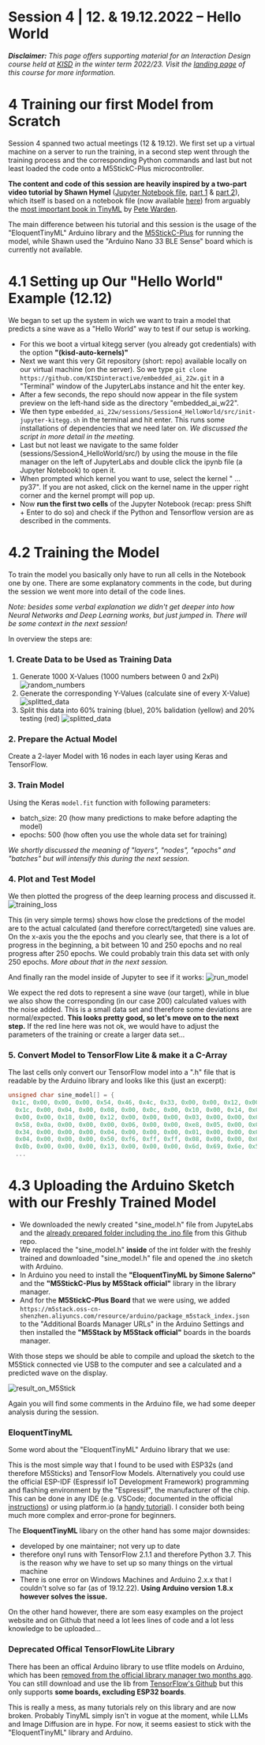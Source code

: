 # Session 4 | 12. &  19.12.2022 – Hello World

***Disclaimer:*** *This page offers supporting material for an Interaction Design course held at [KISD](https://kisd.de) in the winter term 2022/23. Visit the [landing page](https://github.com/KISDinteractive/fundamentals22w) of this course for more information.*

# 4 Training our first Model from Scratch

Session 4 spanned two actual meetings (12 & 19.12). We first set up a virtual machine on a server to run the training, in a second step went through the training process and the corresponding Python commands and last but not least loaded the code onto a M5StickC-Plus microcontroller.

**The content and code of this session are heavily inspired by a two-part video tutorial by Shawn Hymel** ([Jupyter Notebook file](https://gist.github.com/ShawnHymel/79237fe6aee5a3653c497d879f746c0c), [part 1](https://www.youtube.com/watch?v=BzzqYNYOcWc) & [part 2](https://www.youtube.com/watch?v=dU01M61RW8s)), which itself is based on a notebook file (now available [here](https://github.com/tensorflow/tflite-micro/blob/main/tensorflow/lite/micro/examples/hello_world/create_sine_model.ipynb)) from arguably the [most important book in TinyML](https://www.oreilly.com/library/view/tinyml/9781492052036/) by [Pete Warden](https://github.com/petewarden).

The main difference between his tutorial and this session is the usage of the "EloquentTinyML" Arduino library and the [M5StickC-Plus](https://shop.m5stack.com/products/m5stickc-plus-esp32-pico-mini-iot-development-kit) for running the model, while Shawn used the "Arduino Nano 33 BLE Sense" board which is currently not available.

# 4.1 Setting up Our "Hello World" Example (12.12)

We began to set up the system in wich we want to train a model that predicts a sine wave as a "Hello World" way to test if our setup is working.
- For this we boot a virtual kitegg server (you already got credentials) with the option **"(kisd-auto-kernels)"**
- Next we want this very Git repository (short: repo) available locally on our virtual machine (on the server). So we type `git clone https://github.com/KISDinteractive/embedded_ai_22w.git` in a "Terminal" window of the JupyterLabs instance and hit the enter key.
- After a few seconds, the repo should now appear in the file system preview on the left-hand side as the directory "embedded_ai_w22".
- We then type `embedded_ai_22w/sessions/Session4_HelloWorld/src/init-jupyter-kitegg.sh` in the terminal and hit enter. This runs some installations of dependencies that we need later on. *We discussed the script in more detail in the meeting.*
- Last but not least we navigate to the same folder (sessions/Session4_HelloWorld/src/) by using the mouse in the file manager on the left of JupyterLabs and double click the ipynb file (a Jupyter Notebook) to open it. 
- When prompted which kernel you want to use, select the kernel " ... py37". If you are not asked, click on the kernel name in the upper right corner and the kernel prompt will pop up.
- Now **run the first two cells** of the Jupyter Notebook (recap: press Shift + Enter to do so) and check if the Python and Tensorflow version are as described in the comments.

# 4.2 Training the Model

To train the model you basically only have to run all cells in the Notebook one by one. There are some explanatory comments in the code, but during the session we went more into detail of the code lines. 

*Note: besides some verbal explanation we didn't get deeper into how Neural Networks and Deep Learning works, but just jumped in. There will be some context in the next session!*

In overview the steps are:

### 1. Create Data to be Used as Training Data

1. Generate 1000 X-Values (1000 numbers between 0 and 2xPi)
![random_numbers](img/random_numbers.png)
2. Generate the corresponding Y-Values (calculate sine of every X-Value)
![splitted_data](img/dataset.png)
3. Split this data into 60% training (blue), 20% balidation (yellow) and 20% testing (red)
![splitted_data](img/splitted_data.png)

### 2. Prepare the Actual Model

Create a 2-layer Model with 16 nodes in each layer using Keras and TensorFlow.

### 3. Train Model

Using the Keras `model.fit` function with following parameters:

- batch_size: 20 (how many predictions to make before adapting the model)
- epochs: 500 (how often you use the whole data set for training)

*We shortly discussed the meaning of "layers", "nodes", "epochs" and "batches" but will intensify this during the next session.*

### 4. Plot and Test Model

We then plotted the progress of the deep learning process and discussed it.
![training_loss](img/training_loss.png)

This (in very simple terms) shows how close the predctions of the model are to the actual calculated (and therefore correct/targeted) sine values are. On the x-axis you the the epochs and you clearly see, that there is a lot of progress in the beginning, a bit between 10 and 250 epochs and no real progress after 250 epochs. We could probably train this data set with only 250 epochs. *More about that in the next session.*

And finally ran the model inside of Jupyter to see if it works:
![run_model](img/run_model.png)

We expect the red dots to represent a sine wave (our target), while in blue we also show the corresponding (in our case 200) calculated values with the noise added. This is a small data set and therefore some deviations are normal/expected. 
**This looks pretty good, so let's move on to the next step.** If the red line here was not ok, we would have to adjust the parameters of the training or create a larger data set...

### 5. Convert Model to TensorFlow Lite & make it a C-Array

The last cells only convert our TensorFlow model into a ".h" file that is readable by the Arduino library and looks like this (just an excerpt):

```c
unsigned char sine_model[] = {
 0x1c, 0x00, 0x00, 0x00, 0x54, 0x46, 0x4c, 0x33, 0x00, 0x00, 0x12, 0x00,
  0x1c, 0x00, 0x04, 0x00, 0x08, 0x00, 0x0c, 0x00, 0x10, 0x00, 0x14, 0x00,
  0x00, 0x00, 0x18, 0x00, 0x12, 0x00, 0x00, 0x00, 0x03, 0x00, 0x00, 0x00,
  0x58, 0x0a, 0x00, 0x00, 0x00, 0x06, 0x00, 0x00, 0xe8, 0x05, 0x00, 0x00,
  0x34, 0x00, 0x00, 0x00, 0x04, 0x00, 0x00, 0x00, 0x01, 0x00, 0x00, 0x00,
  0x04, 0x00, 0x00, 0x00, 0x50, 0xf6, 0xff, 0xff, 0x08, 0x00, 0x00, 0x00,
  0x0b, 0x00, 0x00, 0x00, 0x13, 0x00, 0x00, 0x00, 0x6d, 0x69, 0x6e, 0x5f,
  ...
```

# 4.3 Uploading the Arduino Sketch with our Freshly Trained Model

- We downloaded the newly created "sine_model.h" file from JupyteLabs and the [already prepared folder including the .ino file](sessions/Session4_HelloWorld/src/M5Stick-TF-SineWave) from this Github repo.
- We replaced the "sine_model.h" **inside** of the int folder with the freshly trained and downloaded "sine_model.h" file and opened the .ino sketch with Arduino. 
- In Arduino you need to install the **"EloquentTinyML by Simone Salerno"** and the **"M5StickC-Plus by M5Stack official"** library in the library manager. 
- And for the **M5StickC-Plus Board** that we were using, we added `https://m5stack.oss-cn-shenzhen.aliyuncs.com/resource/arduino/package_m5stack_index.json` to the "Additional Boards Manager URLs" in the Arduino Settings and then installed the **"M5Stack by M5Stack official"** boards in the boards manager.

With those steps we should be able to compile and upload the sketch to the M5Stick connected vie USB to the computer and see a calculated and a predicted wave on the display.

![result_on_M5Stick](img/result_on_M5Stick.jpeg)

Again you will find some comments in the Arduino file, we had some deeper analysis during the session.

### EloquentTinyML

Some word about the "EloquentTinyML" Arduino library that we use:

This is the most simple way that I found to be used with ESP32s (and therefore M5Sticks) and TensorFlow Models. Alternatively you could use the official ESP-IDF (Espressif IoT Development Framework) programming and flashing environment by the "Espressif", the manufacturer of the chip. This can be done in any IDE (e.g. VSCode; documented in the official [instructions](https://docs.espressif.com/projects/esp-idf/en/latest/esp32/get-started/index.html#)) or using platform.io (a [handy tutorial](https://www.survivingwithandroid.com/run-tensorflow-lite-esp32-platformio/)). I consider both being much more complex and error-prone for beginners.

The **EloquentTinyML** libary on the other hand has some major downsides: 

- developed by one maintainer; not very up to date
- therefore onyl runs with TensorFlow 2.1.1 and therefore Python 3.7. This is the reason why we have to set up so many things on the virtual machine
- There is one error on Windows Machines and Arduino 2.x.x that I couldn't solve so far (as of 19.12.22). **Using Arduino version 1.8.x however solves the issue.**

On the other hand however, there are som easy examples on the project website and on Github that need a lot lees lines of code and a lot less knowledge to be uploaded...

### Deprecated Offical TensorFlowLite Library

There has been an offical Arduino library to use tflite models on Arduino, which has been [removed from the official library manager two months ago](https://github.com/arduino/library-registry/pull/1748). You can still download and use the lib from [TensorFlow's Github](https://github.com/tensorflow/tflite-micro-arduino-examples#github) but this only supports **some boards, excluding ESP32 boards**. 

This is really a mess, as many tutorials rely on this library and are now broken. Probably TinyML simply isn't in vogue at the moment, while LLMs and Image Diffusion are in hype. For now, it seems easiest to stick with the "EloquentTinyML" library and Arduino.
